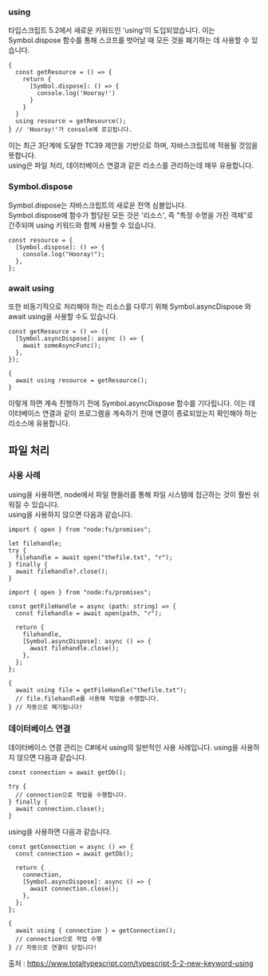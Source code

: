 ### using
타입스크립트 5.2에서 새로운 키워드인 'using'이 도입되었습니다. 이는 Symbol.dispose 함수를 통해 스코프를 벗어날 때 모든 것을 폐기하는 데 사용할 수 있습니다.  

```
{
  const getResource = () => {
    return {
      [Symbol.dispose]: () => {
        console.log('Hooray!')
      }
    }
  }
  using resource = getResource();
} // 'Hooray!'가 console에 로깅됩니다.
```

이는 최근 3단계에 도달한 TC39 제안을 기반으로 하며, 자바스크립트에 적용될 것임을 뜻합니다.  
using은 파일 처리, 데이터베이스 연결과 같은 리소스를 관리하는데 매우 유용합니다.  

### Symbol.dispose
Symbol.dispose는 자바스크립트의 새로운 전역 심볼입니다.  
Symbol.dispose에 함수가 할당된 모든 것은 '리소스', 즉 "특정 수명을 가진 객체"로 간주되며 using 키워드와 함께 사용할 수 있습니다.  

```
const resource = {
  [Symbol.dispose]: () => {
    console.log("Hooray!");
  },
};
```

### await using
또한 비동기적으로 처리해야 하는 리소스를 다루기 위해 Symbol.asyncDispose 와 await using을 사용할 수도 있습니다.  
```
const getResource = () => ({
  [Symbol.asyncDispose]: async () => {
    await someAsyncFunc();
  },
});

{
  await using resource = getResource();
}
```

이렇게 하면 계속 진행하기 전에 Symbol.asyncDispose 함수를 기다립니다.
이는 데이터베이스 연결과 같이 프로그램을 계속하기 전에 연결이 종료되었는지 확인해야 하는 리소스에 유용합니다.

## 파일 처리

### 사용 사례

using을 사용하면, node에서 파일 핸들러를 통해 파일 시스템에 접근하는 것이 훨씬 쉬워질 수 있습니다.  
using을 사용하지 않으면 다음과 같습니다.

```
import { open } from "node:fs/promises";

let filehandle;
try {
  filehandle = await open("thefile.txt", "r");
} finally {
  await filehandle?.close();
}
```

```
import { open } from "node:fs/promises";

const getFileHandle = async (path: string) => {
  const filehandle = await open(path, "r");

  return {
    filehandle,
    [Symbol.asyncDispose]: async () => {
      await filehandle.close();
    },
  };
};

{
  await using file = getFileHandle("thefile.txt");
  // file.filehandle를 사용해 작업을 수행합니다.
} // 자동으로 폐기됩니다!
```

### 데이터베이스 연결
데이터베이스 연결 관리는 C#에서 using의 일반적인 사용 사례입니다.
using을 사용하지 않으면 다음과 같습니다.
```
const connection = await getDb();

try {
  // connection으로 작업을 수행합니다.
} finally {
  await connection.close();
}
```

using을 사용하면 다음과 같습니다.
```
const getConnection = async () => {
  const connection = await getDb();

  return {
    connection,
    [Symbol.asyncDispose]: async () => {
      await connection.close();
    },
  };
};

{
  await using { connection } = getConnection();
  // connection으로 작업 수행
} // 자동으로 연결이 닫힙니다!
```

출처 : https://www.totaltypescript.com/typescript-5-2-new-keyword-using